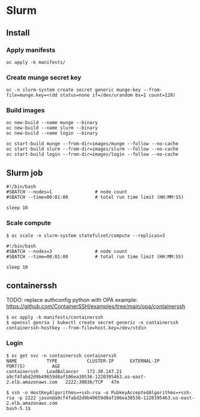 # Slurm

## Install

### Apply manifests

```
oc apply -k manifests/
```

### Create munge secret key

```
oc -n slurm-system create secret generic munge-key --from-file=munge.key=<(dd status=none if=/dev/urandom bs=1 count=128)
```

### Build images

```
oc new-build --name munge --binary
oc new-build --name slurm --binary
oc new-build --name login --binary
```

```
oc start-build munge --from-dir=images/munge --follow --no-cache
oc start-build slurm --from-dir=images/slurm --follow --no-cache
oc start-build login --from-dir=images/login --follow --no-cache
```

## Slurm job

```
#!/bin/bash
#SBATCH --nodes=1                # node count
#SBATCH --time=00:01:00          # total run time limit (HH:MM:SS)

sleep 10
```

### Scale compute

```
$ oc scale -n slurm-system statefulset/compute --replicas=3
```

```
#!/bin/bash
#SBATCH --nodes=3                # node count
#SBATCH --time=00:01:00          # total run time limit (HH:MM:SS)

sleep 10
```

## containerssh

TODO: replace authconfig python with OPA example: https://github.com/ContainerSSH/examples/tree/main/opa/containerssh

```
$ oc apply -k manifests/containerssh
$ openssl genrsa | kubectl create secret generic -n containerssh containerssh-hostkey --from-file=host.key=/dev/stdin
```

### Login

```
$ oc get svc -n containerssh containerssh
NAME           TYPE           CLUSTER-IP      EXTERNAL-IP                                                               PORT(S)          AGE
containerssh   LoadBalancer   172.30.147.21   a9cf4fabd2d9b49659d8af106ea30536-1220395463.us-east-2.elb.amazonaws.com   2222:30036/TCP   47m

$ ssh -o HostKeyAlgorithms=+ssh-rsa -o PubkeyAcceptedAlgorithms=+ssh-rsa -p 2222 jason@a9cf4fabd2d9b49659d8af106ea30536-1220395463.us-east-2.elb.amazonaws.com
bash-5.1$
```
